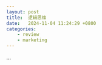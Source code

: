 ```yaml
---
layout: post
title:  逻辑思维
date:   2024-11-04 11:24:29 +0800
categories: 
    - review
    - marketing
---
```


...